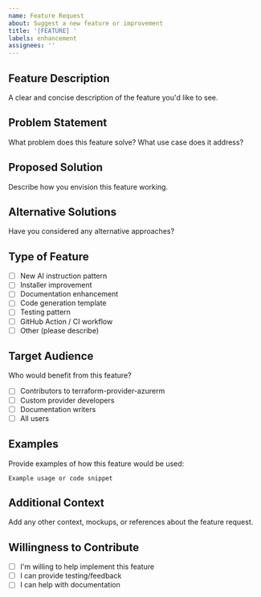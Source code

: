```yaml
---
name: Feature Request
about: Suggest a new feature or improvement
title: '[FEATURE] '
labels: enhancement
assignees: ''
---
```


## Feature Description
A clear and concise description of the feature you'd like to see.

## Problem Statement
What problem does this feature solve? What use case does it address?

## Proposed Solution
Describe how you envision this feature working.

## Alternative Solutions
Have you considered any alternative approaches?

## Type of Feature
- [ ] New AI instruction pattern
- [ ] Installer improvement
- [ ] Documentation enhancement
- [ ] Code generation template
- [ ] Testing pattern
- [ ] GitHub Action / CI workflow
- [ ] Other (please describe)

## Target Audience
Who would benefit from this feature?
- [ ] Contributors to terraform-provider-azurerm
- [ ] Custom provider developers
- [ ] Documentation writers
- [ ] All users

## Examples
Provide examples of how this feature would be used:

```
Example usage or code snippet
```

## Additional Context
Add any other context, mockups, or references about the feature request.

## Willingness to Contribute
- [ ] I'm willing to help implement this feature
- [ ] I can provide testing/feedback
- [ ] I can help with documentation

